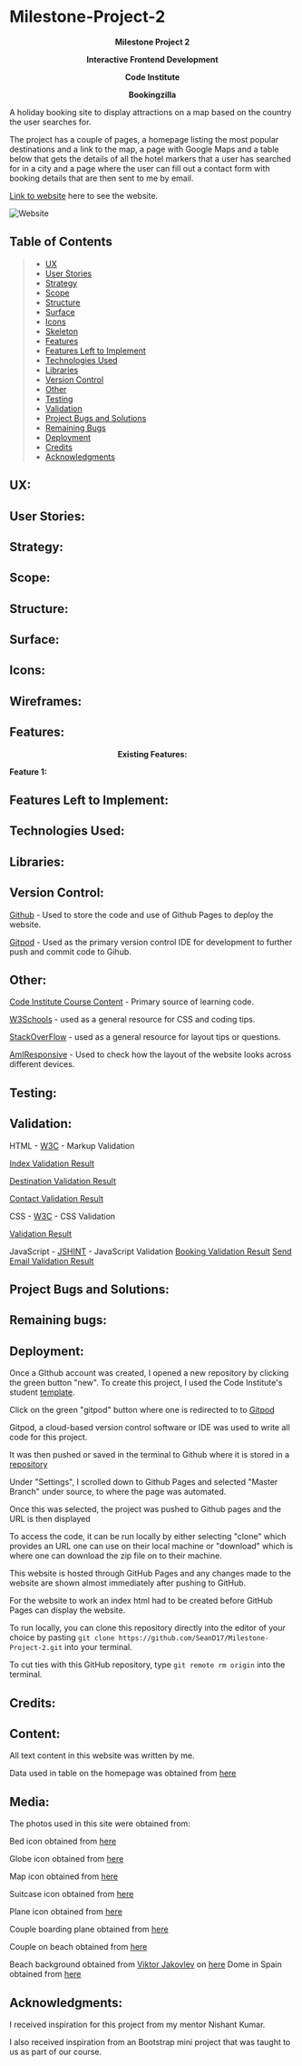 # Milestone-Project-2
<p align="center"><strong>Milestone Project 2</strong>

<p align="center"><strong>Interactive Frontend Development</strong> 

<p align="center"><strong>Code Institute</strong>

<p align="center"><strong>Bookingzilla</strong> 

A holiday booking site to display attractions on a map based on the country the user searches for.

The project has a couple of pages,
a homepage listing the most popular destinations and a link to the map,
a page with Google Maps and a table below that gets the details of all the hotel markers that a user has searched for in a city 
and a page where the user can fill out a contact form with booking details that are then sent to me by email.

[Link to website](https://seand17.github.io/Milestone-Project-2/) here to see the website.

![Website]()

## Table of Contents
> - [UX](#ux)
> - [User Stories](#user-stories)
> - [Strategy](#strategy)
> - [Scope](#scope)
> - [Structure](#structure)
> - [Surface](#surface)
> - [Icons](#icons)
> - [Skeleton](#wireframes)
> - [Features](#features)
> - [Features Left to Implement](#features-left-to-implement)
> - [Technologies Used](#technologies-used)
> - [Libraries](#libraries)
> - [Version Control](#version-control)
> - [Other](#other)
> - [Testing](#testing)
> - [Validation](#validation)
> - [Project Bugs and Solutions](#projects-bugs-and-solutions)
> - [Remaining Bugs](#remaining-bugs)
> - [Deployment](#deployment)
> - [Credits](#credits)
> - [Acknowledgments](#acknowledgments)

## UX:

## User Stories:




## Strategy:



## Scope:



## Structure:



## Surface:



## Icons:



## Wireframes:



## Features:

<p align="center"><strong>Existing Features:</strong>

<strong>Feature 1:</strong>



## Features Left to Implement:



## Technologies Used:



## Libraries:



## Version Control:

[Github](https://github.com/) - Used to store the code and use of Github Pages to deploy the website. 

[Gitpod](https://gitpod.io/) - Used as the primary version control IDE for development to further push and commit code to Gihub.

## Other:

[Code Institute Course Content](https://courses.codeinstitute.net/) - Primary source of learning code.

[W3Schools](https://www.w3schools.com/) - used as a general resource for CSS and coding tips.

[StackOverFlow](https://stackoverflow.com/) - used as a general resource for layout tips or questions.

[AmIResponsive](http://ami.responsivedesign.is/) - Used to check how the layout of the website looks across different devices. 

## Testing:



## Validation:
HTML - [W3C](https://validator.w3.org/) - Markup Validation

[Index Validation Result]()

[Destination Validation Result]()

[Contact Validation Result]()


CSS - [W3C](https://jigsaw.w3.org/css-validator/) - CSS Validation

[Validation Result]()

JavaScript - [JSHINT](https://jshint.com/) - JavaScript Validation
[Booking Validation Result]()
[Send Email Validation Result]()

## Project Bugs and Solutions:



## Remaining bugs: 



## Deployment:

Once a GIthub account was created, I opened a new repository by clicking the green button "new". To create this project, I used the Code Institute's student [template](https://github.com/Code-Institute-Org/gitpod-full-template).

Click on the green "gitpod" button where one is redirected to to [Gitpod](https://gitpod.io/)

Gitpod, a cloud-based version control software or IDE was used to write all code for this project.

It was then pushed or saved in the terminal to Github where it is stored in a [repository](https://github.com/SeanD17/Milestone-Project-2)

Under "Settings", I scrolled down to Github Pages and selected "Master Branch" under source, to where the page was automated.

Once this was selected, the project was pushed to Github pages and the URL is then displayed

To access the code, it can be run locally by either selecting "clone" which provides an URL one can use on their local machine or "download" which is where one can download the zip file on to their machine.

This website is hosted through GitHub Pages and any changes made to the website are shown almost immediately after pushing to GitHub.

For the website to work an index html had to be created before GitHub Pages can display the website.

To run locally, you can clone this repository directly into the editor of your choice by pasting `git clone https://github.com/SeanD17/Milestone-Project-2.git` into your terminal. 

To cut ties with this GitHub repository, type `git remote rm origin` into the terminal.

## Credits:

## Content:

All text content in this website was written by me.

<span>Data used in table on the homepage was obtained from <a href="https://en.wikipedia.org/wiki/World_Tourism_rankings">here</a></span>

## Media:

The photos used in this site were obtained from:

<span>Bed icon obtained from <a href="https://fontawesome.com/icons/hotel">here</a></span>

<span>Globe icon obtained from <a href="https://fontawesome.com/icons/globe-americas?style=solid">here</a></span>

<span>Map icon obtained from <a href="https://fontawesome.com/icons/map-marked-alt?style=solid">here</a></span>

<span>Suitcase icon obtained from <a href="https://fontawesome.com/icons/suitcase?style=solid">here</a></span>

<span>Plane icon obtained from <a href="https://fontawesome.com/icons/plane?style=solid">here</a></span>

<span>Couple boarding plane obtained from <a href="https://www.istockphoto.com/photo/couple-leaving-for-a-vacation-gm951105550-259628198">here</a></span>

<span>Couple on beach obtained from <a href="https://depositphotos.com/212620776/stock-photo-happy-young-couple-walking-together.html">here</a></span>

<span>Beach background obtained from <a href="https://unsplash.com/@apviktor?utm_source=unsplash&utm_medium=referral&utm_content=creditCopyText">Viktor Jakovlev</a> on <a href="https://unsplash.com/@apviktor?utm_source=unsplash&utm_medium=referral&utm_content=creditCopyText">here</a></span>
<span>Dome in Spain obtained from <a href="https://en.wikipedia.org/wiki/Valencia#/media/File:Ciutat_de_les_Arts_i_les_Ci%C3%A8ncies,_Val%C3%A8ncia,_Valencia,_Spain_-_panoramio_(3).jpg">here</a></span>
  
## Acknowledgments:

I received inspiration for this project from my mentor Nishant Kumar.

I also received inspiration from an Bootstrap mini project that was taught to us as part of our course.

